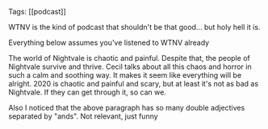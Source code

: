 Tags: [[podcast]]
 
WTNV is the kind of podcast that shouldn't be that good... but holy hell it is.

Everything below assumes you've listened to WTNV already

The world of Nightvale is chaotic and painful. Despite that, the people of Nightvale survive and thrive. Cecil talks about all this chaos and horror in such a calm and soothing way. It makes it seem like everything will be alright. 2020 is chaotic and painful and scary, but at least it's not as bad as Nightvale. If they can get through it, so can we.

Also I noticed that the above paragraph has so many double adjectives separated by "ands". Not relevant, just funny
